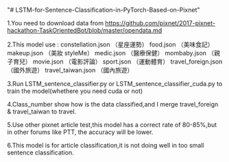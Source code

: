 
"# LSTM-for-Sentence-Classification-in-PyTorch-Based-on-Pixnet" 


1.You need to download data from https://github.com/pixnet/2017-pixnet-hackathon-TaskOrientedBot/blob/master/opendata.md

2.This model use :
constellation.json （星座運勢）
food.json （美味食記）
makeup.json （美妝 styleMe）
medic.json （醫療保健）
mombaby.json （親子育兒）
movie.json （電影評論）
sport.json （運動體育）
travel_foreign.json （國外旅遊）
travel_taiwan.json （國內旅遊）

3.Run LSTM_sentence_classifier.py or LSTM_sentence_classifier_cuda.py to train the model(whethere you need cuda or not)

4.Class_number show how is the data classified,and I merge travel_foreign & travel_taiwan to travel. 

5.Use other pixnet article test,this model has a correct rate of 80-85%,but in other forums like PTT, the accuracy will be lower.

6.This model is for article classification,it is not doing well in too small sentence classification.
